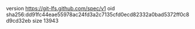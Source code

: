 version https://git-lfs.github.com/spec/v1
oid sha256:dd91fc44eae55978ac24fd3a2c7135cfd0ecd82332a0bad5372ff0c8d9cd32eb
size 13943
